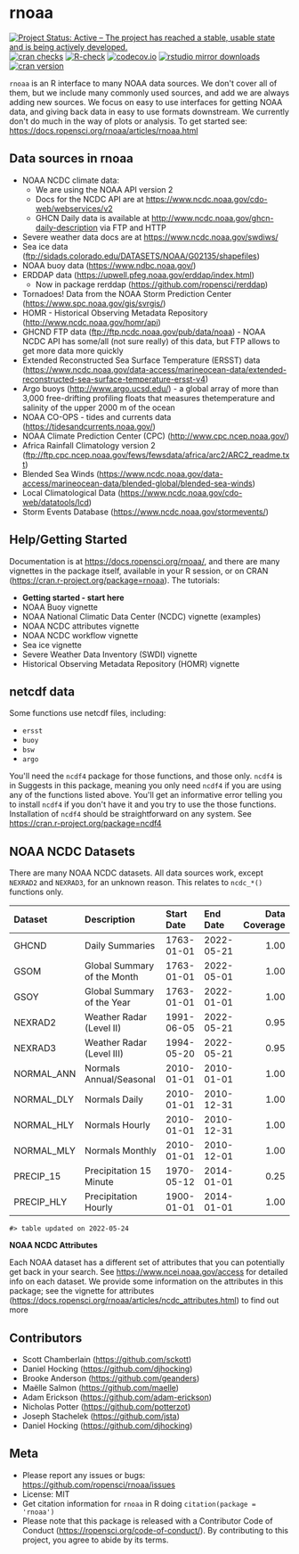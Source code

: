 rnoaa
=====



[![Project Status: Active – The project has reached a stable, usable state and is being actively developed.](https://www.repostatus.org/badges/latest/active.svg)](https://www.repostatus.org/#active)
[![cran checks](https://cranchecks.info/badges/worst/rnoaa)](https://cranchecks.info/pkgs/rnoaa)
[![R-check](https://github.com/ropensci/rnoaa/workflows/R-check/badge.svg)](https://github.com/ropensci/rnoaa/actions)
[![codecov.io](https://codecov.io/github/ropensci/rnoaa/coverage.svg?branch=master)](https://codecov.io/github/ropensci/rnoaa?branch=master)
[![rstudio mirror downloads](https://cranlogs.r-pkg.org/badges/rnoaa?color=C9A115)](https://github.com/r-hub/cranlogs.app)
[![cran version](https://www.r-pkg.org/badges/version/rnoaa)](https://cran.r-project.org/package=rnoaa)


`rnoaa` is an R interface to many NOAA data sources. We don't cover all of them, but we include many commonly used sources, and add we are always adding new sources. We focus on easy to use interfaces for getting NOAA data, and giving back data in easy to use formats downstream. We currently don't do much in the way of plots or analysis. To get started see: https://docs.ropensci.org/rnoaa/articles/rnoaa.html

## Data sources in rnoaa

* NOAA NCDC climate data:
    * We are using the NOAA API version 2
    * Docs for the NCDC API are at https://www.ncdc.noaa.gov/cdo-web/webservices/v2
    * GHCN Daily data is available at http://www.ncdc.noaa.gov/ghcn-daily-description via FTP and HTTP
* Severe weather data docs are at https://www.ncdc.noaa.gov/swdiws/
* Sea ice data (ftp://sidads.colorado.edu/DATASETS/NOAA/G02135/shapefiles)
* NOAA buoy data (https://www.ndbc.noaa.gov/)
* ERDDAP data (https://upwell.pfeg.noaa.gov/erddap/index.html)
  * Now in package rerddap (https://github.com/ropensci/rerddap)
* Tornadoes! Data from the NOAA Storm Prediction Center (https://www.spc.noaa.gov/gis/svrgis/)
* HOMR - Historical Observing Metadata Repository (http://www.ncdc.noaa.gov/homr/api)
* GHCND FTP data (ftp://ftp.ncdc.noaa.gov/pub/data/noaa) - NOAA NCDC API has some/all (not sure really) of this data, but FTP allows to get more data more quickly
* Extended Reconstructed Sea Surface Temperature (ERSST) data (https://www.ncdc.noaa.gov/data-access/marineocean-data/extended-reconstructed-sea-surface-temperature-ersst-v4)
* Argo buoys (http://www.argo.ucsd.edu/) - a global array of more than 3,000 free-drifting profiling floats that measures thetemperature and salinity of the upper 2000 m of the ocean
* NOAA CO-OPS - tides and currents data (https://tidesandcurrents.noaa.gov/)
* NOAA Climate Prediction Center (CPC) (http://www.cpc.ncep.noaa.gov/)
* Africa Rainfall Climatology version 2 (ftp://ftp.cpc.ncep.noaa.gov/fews/fewsdata/africa/arc2/ARC2_readme.txt)
* Blended Sea Winds (https://www.ncdc.noaa.gov/data-access/marineocean-data/blended-global/blended-sea-winds)
* Local Climatological Data (https://www.ncdc.noaa.gov/cdo-web/datatools/lcd)
* Storm Events Database (https://www.ncdc.noaa.gov/stormevents/)

## Help/Getting Started

Documentation is at https://docs.ropensci.org/rnoaa/, and there are many vignettes in the package itself, available in your R session, or on CRAN (https://cran.r-project.org/package=rnoaa). The tutorials:

* **Getting started - start here**
* NOAA Buoy vignette
* NOAA National Climatic Data Center (NCDC) vignette (examples)
* NOAA NCDC attributes vignette
* NOAA NCDC workflow vignette
* Sea ice vignette
* Severe Weather Data Inventory (SWDI) vignette
* Historical Observing Metadata Repository (HOMR) vignette

## netcdf data

Some functions use netcdf files, including:

* `ersst`
* `buoy`
* `bsw`
* `argo`
 
You'll need the `ncdf4` package for those functions, and those only. `ncdf4` is in Suggests in this package, meaning you only need `ncdf4` if you are using any of the functions listed above. You'll get an informative error telling you to install `ncdf4` if you don't have it and you try to use the those functions. Installation of `ncdf4` should be straightforward on any system. See https://cran.r-project.org/package=ncdf4

## NOAA NCDC Datasets

There are many NOAA NCDC datasets. All data sources work, except `NEXRAD2` and `NEXRAD3`, for an unknown reason. This relates to `ncdc_*()` functions only.


|Dataset    |Description                 |Start Date |End Date   | Data Coverage|
|:----------|:---------------------------|:----------|:----------|-------------:|
|GHCND      |Daily Summaries             |1763-01-01 |2022-05-21 |          1.00|
|GSOM       |Global Summary of the Month |1763-01-01 |2022-05-01 |          1.00|
|GSOY       |Global Summary of the Year  |1763-01-01 |2022-01-01 |          1.00|
|NEXRAD2    |Weather Radar (Level II)    |1991-06-05 |2022-05-21 |          0.95|
|NEXRAD3    |Weather Radar (Level III)   |1994-05-20 |2022-05-21 |          0.95|
|NORMAL_ANN |Normals Annual/Seasonal     |2010-01-01 |2010-01-01 |          1.00|
|NORMAL_DLY |Normals Daily               |2010-01-01 |2010-12-31 |          1.00|
|NORMAL_HLY |Normals Hourly              |2010-01-01 |2010-12-31 |          1.00|
|NORMAL_MLY |Normals Monthly             |2010-01-01 |2010-12-01 |          1.00|
|PRECIP_15  |Precipitation 15 Minute     |1970-05-12 |2014-01-01 |          0.25|
|PRECIP_HLY |Precipitation Hourly        |1900-01-01 |2014-01-01 |          1.00|


```
#> table updated on 2022-05-24
```

**NOAA NCDC Attributes**

Each NOAA dataset has a different set of attributes that you can potentially get back in your search. See https://www.ncei.noaa.gov/access for detailed info on each dataset. We provide some information on the attributes in this package; see the vignette for attributes (https://docs.ropensci.org/rnoaa/articles/ncdc_attributes.html) to find out more


## Contributors

* Scott Chamberlain (https://github.com/sckott)
* Daniel Hocking (https://github.com/djhocking)
* Brooke Anderson (https://github.com/geanders)
* Maëlle Salmon (https://github.com/maelle)
* Adam Erickson (https://github.com/adam-erickson)
* Nicholas Potter (https://github.com/potterzot)
* Joseph Stachelek (https://github.com/jsta)
* Daniel Hocking (https://github.com/djhocking)

## Meta

* Please report any issues or bugs: https://github.com/ropensci/rnoaa/issues
* License: MIT
* Get citation information for `rnoaa` in R doing `citation(package = 'rnoaa')`
* Please note that this package is released with a Contributor Code of Conduct (https://ropensci.org/code-of-conduct/). By contributing to this project, you agree to abide by its terms.
